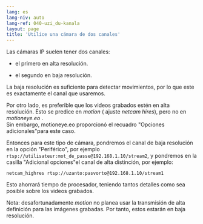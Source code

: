 ```yaml
---
lang: es
lang-niv: auto
lang-ref: 040-uzi_du-kanala
layout: page
title: 'Utilice una cámara de dos canales'
---
```


Las cámaras IP suelen tener dos canales:

* el primero en alta resolución.


* el segundo en baja resolución.



La baja resolución es suficiente para detectar movimientos, por lo que este es exactamente el canal que usaremos.

Por otro lado, es preferible que los videos grabados estén en alta resolución. Esto se predice en _motion_ ( ajuste _netcam hires_), pero no en _motioneye.eo_ .  
Sin embargo, motioneye.eo proporcionó el recuadro "Opciones adicionales"para este caso.

Entonces para este tipo de cámara, pondremos el canal de baja resolución en la opción "Periférico", por ejemplo `rtsp://utilisateur:mot_de_passe@192.168.1.10/stream2`, y pondremos en la casilla "Adicional opciones"el canal de alta distinción, por ejemplo:
```
netcam_highres rtsp://uzanto:pasvorto@192.168.1.10/stream1
```

Esto ahorrará tiempo de procesador, teniendo tantos detalles como sea posible sobre los videos grabados.

Nota: desafortunadamente _motion_ no planea usar la transmisión de alta definición para las imágenes grabadas. Por tanto, estos estarán en baja resolución.
